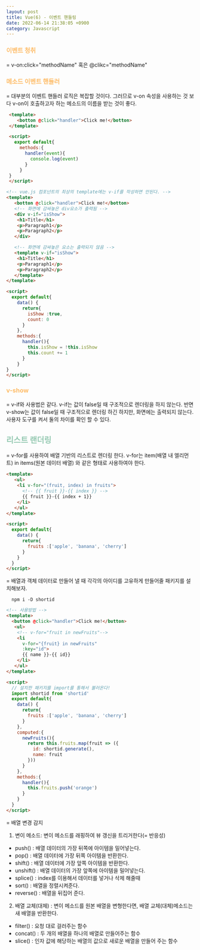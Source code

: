 ```yaml
---
layout: post
title: Vue(6) - 이벤트 핸들링
date: 2022-06-14 21:38:05 +0900
category: Javascript
---
```


<!-- ## <span style="color:#97cab3;font-weight:bold">이벤트 청취</span> -->
### <span style="color:#febc68;font-weight:bold">이벤트 청취</span>  
 = v-on:click="methodName" 혹은 @clikc="methodName"


### <span style="color:#febc68;font-weight:bold">메소드 이벤트 핸들러</span>  
= 대부분의 이벤트 핸들러 로직은 복잡할 것이다. 그러므로 v-on 속성을 사용하는 것 보다 v-on이 호출하고자 하는 메소드의 이름을 받는 것이 좋다.

 ```html
  <template>
     <botton @click="handler">Click me!</botton>
  </template>

  <script>
    export default{
      methods:{
        handler(event){
          console.log(event)
        }
      }
  }
  </script>
  ``` 
  
  ```html
  <!-- vue.js 컴포넌트의 최상의 template에는 v-if를 작성하면 안된다. -->
  <template>
     <botton @click="handler">Click me!</botton>
     <!-- 화면에 감싸놓은 div요소가 출력됨 -->
     <div v-if="isShow">
      <h1>Title</h1>
      <p>Paragraph1</p>
      <p>Paragraph2</p>
     </div>

     <!-- 화면에 감싸놓은 요소는 출력되지 않음 -->
     <template v-if="isShow">
      <h1>Title</h1>
      <p>Paragraph1</p>
      <p>Paragraph2</p>
     </template>
  </template>

  <script>
    export default{
      data() {
        return{
          isShow :true,
          count: 0
        }
      },
      methods:{
        handler(){
          this.isShow = !this.isShow
          this.count += 1
        }
      }
  }
  </script>
  ```
### <span style="color:#febc68;font-weight:bold">v-show</span>  
= v-if와 사용법은 같다. v-if는 값이 false일 때 구조적으로 렌더링을 하지 않는다. 반면 v-show는 값이 false일 때 구조적으로 렌더링 하긴 하지만, 화면에는 출력되지 않는다. 사용자 도구를 켜서 둘의 차이를 확인 할 수 있다.

## <span style="color:#97cab3;font-weight:bold">리스트 랜더링</span>
= v-for를 사용하여 배열 기반의 리스트로 렌더링 한다. v-for는 item(배열 내 엘리먼트) in items(원본 데이터 배열) 와 같은 형태로 사용하여야 한다. 

  ```html
  <template>
     <ul>
      <li v-for="(fruit, index) in fruits">
        <!-- {{ fruit }}-{{ index }} -->
        {{ fruit }}-{{ index + 1}}
      </li>
     </ul>
  </template>

  <script>
    export default{
      data() {
        return{
          fruits :['apple', 'banana', 'cherry']
        }
      }
    }   
  </script>
  ```


= 배열과 객체 데이터로 만들어 낼 때 각각의 아이디를 고유하게 만들어줄 패키지를 설치해보자.
```bach
  npm i -D shortid
```

  ```html
  <!-- 사용방법 -->
  <template>
    <button @click="handler">Click me!</button>
     <ul>
      <!-- v-for="fruit in newFruits"-->
      <li  
        v-for="{fruit} in newFruits"
        :key="id">
        {{ name }}-{{ id}}
      </li>
     </ul>
  </template>

  <script>
    // 설치한 패키지를 import를 통해서 불러온다!
    import shortid from 'shortid'
    export default{
      data() {
        return{
          fruits :['apple', 'banana', 'cherry']
        }
      },
      computed:{
        newFruits(){
          return this.fruits.map(fruit => ({
            id: shortid.generate(),
            name: fruit
          }))
        }
      },
      methods:{
        handler(){
          this.fruits.push('orange')
        }
      }
    }   
  </script>
  ```

= 배열 변경 감지 
1. 변이 메소드: 변이 메소드를 래핑하여 뷰 갱신을 트리거한다(= 반응성)
- push() : 배열 데이터의 가장 뒤쪽에 아이템을 밀어넣는다.
- pop() : 배열 데이터에 가장 뒤쪽 아이템을 반환한다.
- shift() : 배열 데이터에 가장 앞쪽 아이템을 반환한다.
- unshift() : 배열 데이터의 가장 앞쪽에 아이템을 밀어넣는다.
- splice() : index를 이용해서 데이터를 넣거나 삭제 해줄때
- sort() : 배열을 정렬시켜준다.
- reverse() : 배열을 뒤집어 준다.

2. 배열 교체(대체) : 변이 메소드를 원본 배열을 변형한다면, 배열 교체(대체)메소드는 새 배열을 반환한다.
- filter() : 요청 대로 걸러주는 함수
- concat() : 두 개의 배열을 하나의 배열로 만들어주는 함수
- slice() : 인자 값에 해당하는 배열의 값으로 새로운 배열을 만들어 주는 함수

